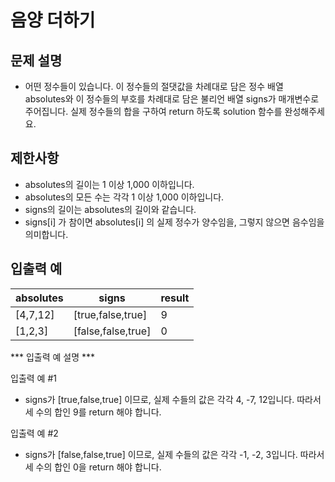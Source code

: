 # 음양 더하기

## 문제 설명

- 어떤 정수들이 있습니다. 이 정수들의 절댓값을 차례대로 담은 정수 배열 absolutes와 이 정수들의 부호를 차례대로 담은 불리언 배열 signs가 매개변수로 주어집니다. 실제 정수들의 합을 구하여 return 하도록 solution 함수를 완성해주세요.

## 제한사항
- absolutes의 길이는 1 이상 1,000 이하입니다.  
- absolutes의 모든 수는 각각 1 이상 1,000 이하입니다.  
- signs의 길이는 absolutes의 길이와 같습니다.  
- signs[i] 가 참이면 absolutes[i] 의 실제 정수가 양수임을, 그렇지 않으면 음수임을 의미합니다.  

## 입출력 예
absolutes |	signs |	result |
---|---|---|
[4,7,12]|[true,false,true]|9
[1,2,3]|[false,false,true]|0

*** 입출력 예 설명 ***  

입출력 예 #1  
- signs가 [true,false,true] 이므로, 실제 수들의 값은 각각 4, -7, 12입니다.
따라서 세 수의 합인 9를 return 해야 합니다.

입출력 예 #2  
- signs가 [false,false,true] 이므로, 실제 수들의 값은 각각 -1, -2, 3입니다.
따라서 세 수의 합인 0을 return 해야 합니다.
